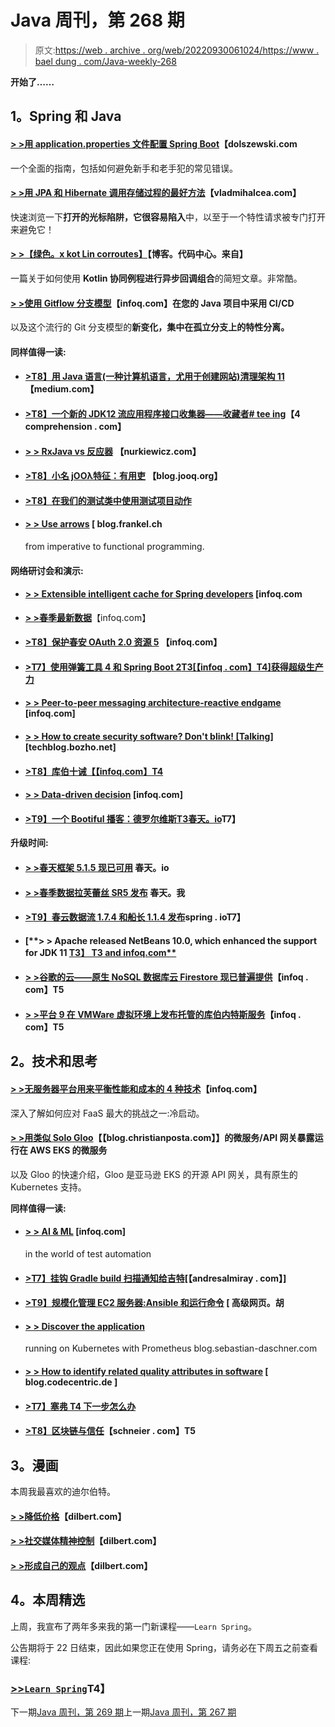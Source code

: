 # Java 周刊，第 268 期

> 原文:[https://web . archive . org/web/20220930061024/https://www . bael dung . com/Java-weekly-268](https://web.archive.org/web/20220930061024/https://www.baeldung.com/java-weekly-268)

**开始了……**

## **1。Spring 和 Java**

#### [**> >用 application.properties 文件配置 Spring Boot**](https://web.archive.org/web/20221004125040/http://dolszewski.com/spring/spring-boot-application-properties-file/)【dolszewski.com

一个全面的指南，包括如何避免新手和老手犯的常见错误。

#### [**> >用 JPA 和 Hibernate 调用存储过程的最好方法**](https://web.archive.org/web/20221004125040/https://vladmihalcea.com/best-way-call-stored-procedure-jpa-hibernate/)【vladmihalcea.com】

快速浏览一下**打开的光标陷阱，它很容易陷入**中，以至于一个特性请求被专门打开来避免它！

#### [**> >【绿色。x kot Lin corroutes】**](https://web.archive.org/web/20221004125040/https://blog.codecentric.de/en/2019/02/vert-x-kotlin-coroutines/)【博客。代码中心。来自】

一篇关于如何使用 **Kotlin 协同例程进行异步回调组合**的简短文章。非常酷。

#### **[> >使用 Gitflow 分支模型](https://web.archive.org/web/20221004125040/https://www.infoq.com/articles/CI-CD-Gitflow?utm_campaign=infoq_content&utm_source=infoq&utm_medium=feed&utm_term=global)**【infoq.com】在您的 Java 项目中采用 CI/CD

以及这个流行的 Git 分支模型的**新变化，集中在孤立分支上的特性分离。**

#### **同样值得一读:**

*   #### [**>T8】用 Java 语言(一种计算机语言，尤用于创建网站)清理架构 11**](https://web.archive.org/web/20221004125040/https://medium.com/slalom-engineering/clean-architecture-with-java-11-f78bba431041) 【medium.com】

*   #### [**>T8】一个新的 JDK12 流应用程序接口收集器——收藏者# tee ing**](https://web.archive.org/web/20221004125040/https://4comprehension.com/a-new-jdk12-stream-api-collector-collectorsteeing/)【4 comprehension . com】

*   #### [**> > RxJava vs 反应器**](https://web.archive.org/web/20221004125040/https://www.nurkiewicz.com/2019/02/rxjava-vs-reactor.html) 【nurkiewicz.com】

*   #### [**>T8】小名 jOOλ特征：有用吏**](https://web.archive.org/web/20221004125040/https://blog.jooq.org/2019/02/11/lesser-known-joo%CE%BB-features-useful-collectors/) 【blog.jooq.org】

*   #### [**>T8】在我们的测试类中使用测试项目动作**](https://web.archive.org/web/20221004125040/https://www.petrikainulainen.net/programming/testing/using-testproject-actions-in-our-test-classes/)

*   #### [**> > Use arrows**](https://web.archive.org/web/20221004125040/https://blog.frankel.ch/imperative-functional-programming/1/) [ blog.frankel.ch

    from imperative to functional programming.

#### **网络研讨会和演示:**

*   #### [**> > Extensible intelligent cache for Spring developers**](https://web.archive.org/web/20221004125040/https://www.infoq.com/presentations/spring-pcc?utm_campaign=infoq_content&utm_source=infoq&utm_medium=feed&utm_term=global) [infoq.com

*   [**> >春季最新数据**](https://web.archive.org/web/20221004125040/https://www.infoq.com/presentations/spring-data-kotlin?utm_campaign=infoq_content&utm_source=infoq&utm_medium=feed&utm_term=global)【infoq.com】
*   #### [**>T8】保护春安 OAuth 2.0 资源 5**](https://web.archive.org/web/20221004125040/https://www.infoq.com/presentations/oauth-2-spring-security-5?utm_campaign=infoq_content&utm_source=infoq&utm_medium=feed&utm_term=global) 【infoq.com】

*   #### [**>T7】使用弹簧工具 4 和 Spring Boot 2**T3[【infoq . com】T4]获得超级生产力](https://web.archive.org/web/20221004125040/https://www.infoq.com/presentations/spring-tools-5-boot-2?utm_campaign=infoq_content&utm_source=infoq&utm_medium=feed&utm_term=global)

*   #### [**> > Peer-to-peer messaging architecture-reactive endgame**](https://web.archive.org/web/20221004125040/https://www.infoq.com/presentations/messaging-architecture-future?utm_campaign=infoq_content&utm_source=infoq&utm_medium=feed&utm_term=global) [infoq.com]

*   #### [**> > How to create security software? Don't blink! [Talking]**](https://web.archive.org/web/20221004125040/https://techblog.bozho.net/how-to-create-secure-software-dont-blink-talk/) [techblog.bozho.net]

*   #### [**>T8】库伯十诫**【【infoq.com】T4](https://web.archive.org/web/20221004125040/https://www.infoq.com/presentations/10-kubernetes?utm_campaign=infoq_content&utm_source=infoq&utm_medium=feed&utm_term=global)

*   #### [**> > Data-driven decision**](https://web.archive.org/web/20221004125040/https://www.infoq.com/presentations/data-driven-decision-making?utm_campaign=infoq_content&utm_source=infoq&utm_medium=feed&utm_term=global) [infoq.com]

*   #### [**>T9】一个 Bootiful 播客：德罗尔维斯**T3春天。io](https://web.archive.org/web/20221004125040/https://spring.io/blog/2019/02/08/a-bootiful-podcast-dror-weiss)T7】

**升级时间:**

*   #### [**> >春天框架 5.1.5 现已可用**](https://web.archive.org/web/20221004125040/https://spring.io/blog/2019/02/13/spring-framework-5-1-5-available-now) 春天。io

*   #### [**> >春季数据拉芙蕾丝 SR5 发布**](https://web.archive.org/web/20221004125040/https://spring.io/blog/2019/02/13/spring-data-lovelace-sr5-released) 春天。我

*   #### [**>T9】春云数据流 1.7.4 和船长 1.1.4 发布**](https://web.archive.org/web/20221004125040/https://spring.io/blog/2019/02/08/spring-cloud-data-flow-1-7-4-and-skipper-1-1-4-released)spring . ioT7】

*   #### [**> > Apache released NetBeans 10.0, which enhanced the support for JDK 11 [T3】 T3 and infoq.com**](https://web.archive.org/web/20221004125040/https://www.infoq.com/news/2019/02/apache-releases-netbeans-10.0?utm_campaign=infoq_content&utm_source=infoq&utm_medium=feed&utm_term=global)

*   #### [**> >谷歌的云——原生 NoSQL 数据库云 Firestore 现已普遍提供**](https://web.archive.org/web/20221004125040/https://www.infoq.com/news/2019/02/gcp-firestore-database-nosql-ga?utm_campaign=infoq_content&utm_source=infoq&utm_medium=feed&utm_term=global)【infoq . com】T5

*   #### [**> >平台 9 在 VMWare 虚拟环境上发布托管的库伯内特斯服务**](https://web.archive.org/web/20221004125040/https://www.infoq.com/news/2019/02/platform9-kubernetes-vsphere?utm_campaign=infoq_content&utm_source=infoq&utm_medium=feed&utm_term=global)【infoq . com】T5

## **2。技术和思考**

#### [**> >无服务器平台用来平衡性能和成本的 4 种技术**](https://web.archive.org/web/20221004125040/https://www.infoq.com/articles/serverless-performance-cost?utm_campaign=infoq_content&utm_source=infoq&utm_medium=feed&utm_term=global)【infoq.com】

深入了解如何应对 FaaS 最大的挑战之一:冷启动。

#### [**> >用类似 Solo Gloo**](https://web.archive.org/web/20221004125040/https://blog.christianposta.com/navigating-the-complex-waters-of-exposing-a-microservices-gateway-in-aws-eks/)【【blog.christianposta.com】】的微服务/API 网关暴露运行在 AWS EKS 的微服务

以及 Gloo 的快速介绍，Gloo 是亚马逊 EKS 的开源 API 网关，具有原生的 Kubernetes 支持。

**同样值得一读:**

*   #### [**> > AI & ML**](https://web.archive.org/web/20221004125040/https://www.infoq.com/articles/test-automation-ai-ml?utm_campaign=infoq_content&utm_source=infoq&utm_medium=feed&utm_term=global) [infoq.com]

    in the world of test automation
*   #### [**>T7】挂钩 Gradle build 扫描通知给吉特**](https://web.archive.org/web/20221004125040/http://andresalmiray.com/hooking-gradle-build-scans-notifications-to-gitter/)[【andresalmiray . com】]

*   #### [**>T9】规模化管理 EC2 服务器:Ansible 和运行命令**](https://web.archive.org/web/20221004125040/https://advancedweb.hu/2019/02/12/ansible/) [ 高级网页。胡

*   #### [**> > Discover the application**](https://web.archive.org/web/20221004125040/https://blog.sebastian-daschner.com/entries/prometheus-kubernetes-discovery)

    running on Kubernetes with Prometheus blog.sebastian-daschner.com
*   #### [**> > How to identify related quality attributes in software**](https://web.archive.org/web/20221004125040/https://blog.codecentric.de/en/2019/02/how-to-identify-relevant-quality-attributes-in-software/) [ blog.codecentric.de ]

*   #### [**>T7】塞弗 T4 下一步怎么办**](https://web.archive.org/web/20221004125040/https://words.steveklabnik.com/what-s-next-for-semver)

*   #### [**>T8】区块链与信任**](https://web.archive.org/web/20221004125040/https://www.schneier.com/blog/archives/2019/02/blockchain_and_.html)【schneier . com】T5

## **3。漫画**

本周我最喜欢的迪尔伯特。

#### [**> >降低价格**](https://web.archive.org/web/20221004125040/https://dilbert.com/strip/2019-02-13)【dilbert.com】

#### [**> >社交媒体精神控制**](https://web.archive.org/web/20221004125040/https://dilbert.com/strip/2019-02-09)【dilbert.com】

#### [**> >形成自己的观点**](https://web.archive.org/web/20221004125040/https://dilbert.com/strip/2019-02-08)【dilbert.com】

## **4。本周精选**

上周，我宣布了两年多来我的第一门新课程——`Learn Spring`。

公告期将于 22 日结束，因此如果您正在使用 Spring，请务必在下周五之前查看课程:

### **[>>`Learn Spring`](/web/20221004125040/https://www.baeldung.com/learn-spring-course)T4】**

下一期[Java 周刊，第 269 期](/web/20221004125040/https://www.baeldung.com/java-weekly-269)上一期[Java 周刊，第 267 期](/web/20221004125040/https://www.baeldung.com/java-weekly-267)